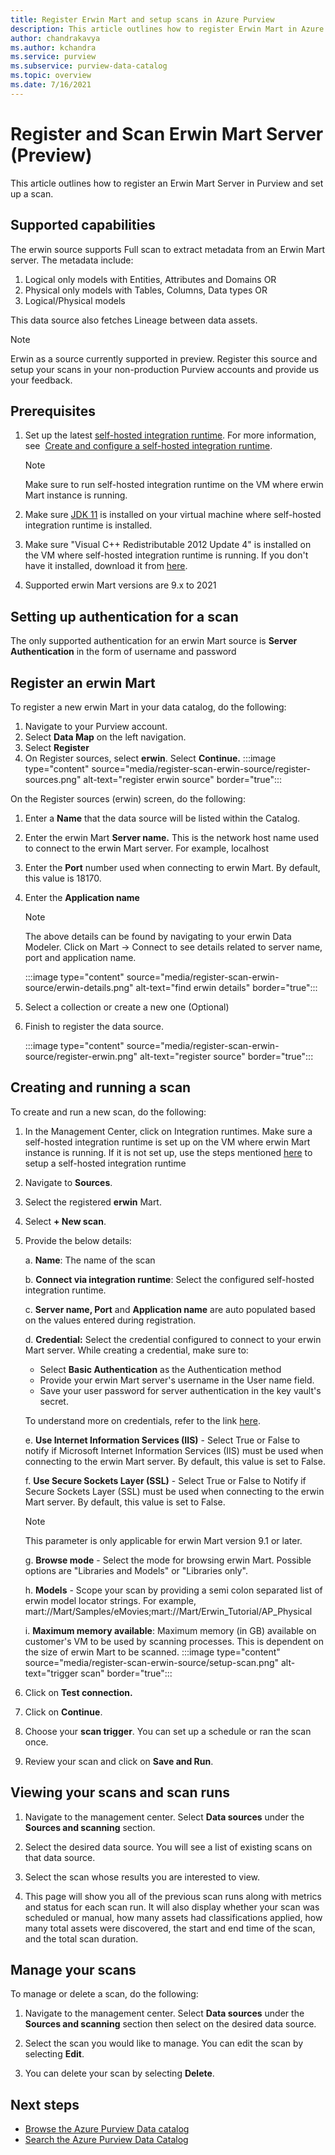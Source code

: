 ```yaml
---
title: Register Erwin Mart and setup scans in Azure Purview
description: This article outlines how to register Erwin Mart in Azure Purview and set up a scan.
author: chandrakavya
ms.author: kchandra
ms.service: purview
ms.subservice: purview-data-catalog
ms.topic: overview
ms.date: 7/16/2021
---
```

# Register and Scan Erwin Mart Server (Preview)

This article outlines how to register an Erwin Mart Server in Purview and set up a scan.

## Supported capabilities

The erwin source supports Full scan to extract metadata from an Erwin
Mart server. The metadata include:

1.  Logical only models with Entities, Attributes and Domains OR
2.  Physical only models with Tables, Columns, Data types OR
3.  Logical/Physical models

This data source also fetches Lineage between data assets.

> [!Note]
> Erwin as a source currently supported in preview. Register this source and setup your scans in your non-production Purview accounts and provide us your feedback.

## Prerequisites

1.  Set up the latest [self-hosted integration
    runtime](https://www.microsoft.com/download/details.aspx?id=39717).
    For more information, see  
    [Create and configure a self-hosted integration runtime](../data-factory/create-self-hosted-integration-runtime.md).

    > [!Note]
    > Make sure to run self-hosted integration runtime on the VM where erwin Mart instance is running.

2.  Make sure [JDK
    11](https://www.oracle.com/java/technologies/javase-jdk11-downloads.html)
    is installed on your virtual machine where self-hosted integration
    runtime is installed.

3.  Make sure \"Visual C++ Redistributable 2012 Update 4\" is installed
    on the VM where self-hosted integration runtime is running. If you
    don\'t have it installed, download it from
    [here](https://www.microsoft.com/download/details.aspx?id=30679).

4.  Supported erwin Mart versions are 9.x to 2021

## Setting up authentication for a scan

The only supported authentication for an erwin Mart source is **Server Authentication** in the form of username and password

## Register an erwin Mart

To register a new erwin Mart in your data catalog, do the following:

1. Navigate to your Purview account.
1. Select **Data Map** on the left navigation.
1. Select **Register**
1. On Register sources, select **erwin**. Select **Continue.**
    :::image type="content" source="media/register-scan-erwin-source/register-sources.png" alt-text="register erwin source" border="true":::

On the Register sources (erwin) screen, do the following:

1.  Enter a **Name** that the data source will be listed within the
    Catalog.

2.  Enter the erwin Mart **Server name.** This is the network host name
    used to connect to the erwin Mart server. For example, localhost

3.  Enter the **Port** number used when connecting to erwin Mart. By
    default, this value is 18170.

4.  Enter the **Application name**

    >[!Note]
    > The above details can be found by navigating to your erwin Data Modeler. Click on Mart -\> Connect to see details related to server name, port and application name.

    :::image type="content" source="media/register-scan-erwin-source/erwin-details.png" alt-text="find erwin details" border="true":::
    
5.  Select a collection or create a new one (Optional)

6.  Finish to register the data source.

    :::image type="content" source="media/register-scan-erwin-source/register-erwin.png" alt-text="register source" border="true":::
    

## Creating and running a scan

To create and run a new scan, do the following:

1.  In the Management Center, click on Integration runtimes. Make sure a
    self-hosted integration runtime is set up on the VM where erwin Mart
    instance is running. If it is not set up, use the steps mentioned
    [here](./manage-integration-runtimes.md)
    to setup a self-hosted integration runtime

2.  Navigate to **Sources**.

3.  Select the registered **erwin** Mart.

4.  Select **+ New scan**.

5.  Provide the below details:

    a.  **Name**: The name of the scan

    b.  **Connect via integration runtime**: Select the configured
        self-hosted integration runtime.

    c.  **Server name, Port** and **Application name** are auto
        populated based on the values entered during registration.

    d.  **Credential:** Select the credential configured to connect to
        your erwin Mart server. While creating a credential, make sure
        to:
    - Select **Basic Authentication** as the Authentication method
    - Provide your erwin Mart server's username in the User name
            field.
    - Save your user password for server authentication in the
             key vault's secret.

    To understand more on credentials, refer to the link
[here](manage-credentials.md).

    e.  **Use Internet Information Services (IIS)** - Select True or False
    to notify if Microsoft Internet Information Services (IIS) must be
    used when connecting to the erwin Mart server. By default, this
    value is set to False.

    f.  **Use Secure Sockets Layer (SSL)** - Select True or False to Notify
    if Secure Sockets Layer (SSL) must be used when connecting to the
    erwin Mart server. By default, this value is set to False.

    > [!Note]
    > This parameter is only applicable for erwin Mart version 9.1 or later.

    g.  **Browse mode** - Select the mode for browsing erwin Mart. Possible
    options are "Libraries and Models" or "Libraries only".

    h.  **Models** - Scope your scan by providing a semi colon separated
    list of erwin model locator strings. For example,
    mart://Mart/Samples/eMovies;mart://Mart/Erwin_Tutorial/AP_Physical

    i.  **Maximum memory available**: Maximum memory (in GB) available on
    customer's VM to be used by scanning processes. This is dependent on
    the size of erwin Mart to be scanned.
    :::image type="content" source="media/register-scan-erwin-source/setup-scan.png" alt-text="trigger scan" border="true":::
   

6.  Click on **Test connection.**

7.  Click on **Continue**.

8.  Choose your **scan trigger**. You can set up a schedule or ran the
    scan once.

9.  Review your scan and click on **Save and Run**.

## Viewing your scans and scan runs

1. Navigate to the management center. Select **Data sources** under the **Sources and scanning** section.

2. Select the desired data source. You will see a list of existing scans on that data source.

3. Select the scan whose results you are interested to view.

4. This page will show you all of the previous scan runs along with metrics and status for each scan run. It will also display whether your scan was scheduled or manual, how many assets had classifications applied, how many total assets were discovered, the start and end time of the scan, and the total scan duration.

## Manage your scans

To manage or delete a scan, do the following:

1. Navigate to the management center. Select **Data sources** under the **Sources and scanning** section then select on the desired data source.

2. Select the scan you would like to manage. You can edit the scan by selecting **Edit**.

3. You can delete your scan by selecting **Delete**.

## Next steps

- [Browse the Azure Purview Data catalog](how-to-browse-catalog.md)
- [Search the Azure Purview Data Catalog](how-to-search-catalog.md)

